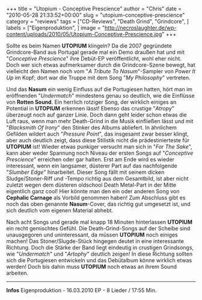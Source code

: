 +++
title = "Utopium - Conceptive Prescience"
author = "Chris"
date = "2010-05-28 21:33:52+00:00"
slug = "utopium-conceptive-prescience"
category = "reviews"
tags = ["CD-Reviews", "Death Grind", "Grindcore", ]
labels = ["Eigenproduktion", ]
image = "http://necroslaughter.de/wp-content/uploads/2010/05/Utopium-Conceptive-Prescience.jpg"
+++

Sollte es beim Namen **UTOPIUM** klingeln? Da die 2007 gegründete Grindcore-Band aus Portugal gerade mal ein Demo draußen hat und mit "_Conceptive Prescience_" ihre Debüt-EP veröffentlicht, wohl eher nicht. Doch wer sich etwas aufmerksamer durch die Grindcore-Szene bewegt, hat vielleicht den Namen noch vom "_A Tribute To Nasum_"-Sampler von _Power It Up_ im Kopf; dort war die Truppe mit dem Song "_My Philosophy_" vertreten.

Und das **Nasum** ein wenig Einfluss auf die Portugiesen hatten, hört man im eröffnenden "_Undermatch_" mindestens genau so deutlich, wie die Einflüsse von **Rotten Sound**. Ein herrlich rotziger Song, der wirklich einiges an Potential in **UTOPIUM** erkennen lässt! Ebenso das crustige "_Atropy_" überzeugt noch auf ganzer Linie. Doch dann geht leider schon etwas die Luft raus, wenn man mehr Death-Grind in die Musik einfließen lässt und mit "_Blacksmith Of Irony_" den Stinker des Albums abliefert. In ähnlichem Gefilden wildert auch "_Pressure Point_", das insgesamt zwar besser klingt, aber auch deutlich zeigt, dass diese Stilistik nicht die prädestinierteste für **UTOPIUM** ist!
Wieder etwas punkiger versucht man sich in "_For The Sake_", kann aber weder Spannung noch Niveau der ersten Songs auf "_Conceptive Prescience_" erreichen oder gar halten. Erst am Ende wird es wieder interessant, wenn ein langsamer, düsterer Part auf das nachfolgende "_Slumber Edge_" hinarbeitet. Dieser Song fällt mit seinem dicken Sludge/Stoner-Riff und -Tempo richtig aus dem Gesamtbild, ist aber nicht zuletzt wegen dem düsteren oldschool Death Metal-Part in der Mitte eigentlich ganz cool! Hier könnte man den ein oder anderen Song von **Cephalic Carnage** als Vorbild genommen haben!
Zum Abschluss gibt es noch das oben genannte **Nasum**-Cover, das richtig gut umgesetzt ist, und sich deutlich vom eigenen Material abhebt.

Nach acht Songs und gerade mal knapp 18 Minuten hinterlassen **UTOPIUM** ein recht gemischtes Gefühl. Die Death-Grind-Songs auf der Scheibe sind unausgegoren und uninteressant, da müssen **UTOPIUM** noch einiges machen! Das Stoner/Slugde-Stück hingegen deutet in eine interessante Richtung. Doch die Stärke der Band liegt eindeutig in crustigen Grindsongs, wie "_Undermatch_" und "_Artophy_" deutlich zeigen! In diese Richtung sollten sich die Portugiesen entwickeln und das Debütalbum könne wirklich etwas werden! Doch bis dahin muss **UTOPIUM** noch etwas an ihrem Sound arbeiten.





---
**Infos**
Eigenproduktion - 16.03.2010
EP - 8 Lieder / 17:55 Min.
